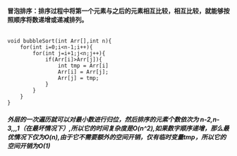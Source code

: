 #### 冒泡排序：排序过程中将第一个元素与之后的元素相互比较，相互比较，就能够按照顺序将数递增或递减排列。
```

void bubbleSort(int Arr[],int n){
	for(int i=0;i<n-1;i++){
		for(int j=i+1;j<n;j++){
			if(Arr[i]>Arr[j]){
				int tmp = Arr[i]
				Arr[i] = Arr[j];
				Arr[j] = tmp;
			}
		}
	}
} 

```

##### 外层的一次遍历就可以对最小数进行归位，然后排序的元素个数依次为 n-2,n-3,,,1（在最坏情况下）,所以它的时间复杂度是O(n^2),如果数字顺序递增，那么最优情况下仅为O(n),由于它不需要额外的空间开销，仅有临时变量tmp，所以它的空间开销为O(1)
